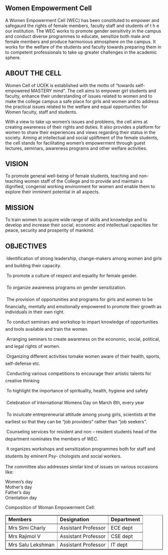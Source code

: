 <div align="left" class="contentDiv">
<h2>Women Empowerment Cell</h2>
<p>A Women Empowerment Cell (WEC) has been constituted to empower and safegaurd the rights of female members, faculty staff and students of  t h e our institution. The WEC works to promote gender sensitivity in the campus  and conduct diverse programmes to educate, sensitize both male and female members and produce harmonious atmosphere on the campus. It works for the welfare of the students and faculty towards preparing them in to competent professionals to take up greater challenges in the academic sphere. </p>
<h2>ABOUT THE CELL</h2>
<p>Women Cell of UCEK  is established with the motto of “towards self-empowered MASTERY  mind“. The cell aims to empower girl students and faculty, enhance their understanding of issues related to women and to make the college campus a safe place for girls and women and to address the practical issues related to the welfare and equal opportunities for Women faculty, staff and students.</p>
<p>With a view to take up women’s issues and problems, the cell aims at creating awareness of their rights and duties. It also provides a platform for women to share their experiences and views regarding their status in the society. Aiming at intellectual and social upliftment of the female students, the cell stands for facilitating women’s empowerment through guest lectures, seminars, awareness programs and other welfare activities.</p>
<h2>VISION</h2>
<p> To promote general well-being of female students, teaching and non-teaching women staff of the College and to provide and maintain a dignified, congenial working environment for women and enable them to explore their imminent potential in all aspects.</p>
<p></p>
<h2>MISSION</h2>
<p>To train women to acquire wide range of skills and knowledge and to develop and increase their social, economic and intellectual capacities for peace, security and prosperity of mankind.</p>
<h2>OBJECTIVES</h2>
<p>    Identification of strong leadership, change-makers among women and girls and building their capacity.<br/>

   To promote a culture of respect and equality for female gender.<br/>

   To organize awareness programs on gender sensitization.<br/>

   The provision of opportunities and programs for girls and women to be financially, mentally and emotionally empowered to promote their growth as individuals in their own right.<br/>

   To conduct seminars and workshop to impart knowledge of opportunities and tools available and train the women.<br/>

   Arranging seminars to create awareness on the economic, social, political, and legal rights of women.<br/>

   Organizing different activities tomake women aware of their health, sports, self-defense etc.<br/>

   Conducting various competitions to encourage their artistic talents for creative thinking<br/>

   To highlight the importance of spirituality, health, hygiene and safety<br/>

   Celebration of International Womens Day on March 8th, every year<br/>

   To inculcate entrepreneurial attitude among young girls, scientists at the earliest so that they can be “job providers” rather than “job seekers”.<br/>

   Counseling services for resident and non – resident students head of the department nominates the members of WEC. <br/>

   It organizes workshops and sensitization programmes both for staff and students by eminent Psy- chologists and social workers.<br/><br/>
The committee also addresses similar kind of issues on various occasions like: <br/>

Women’s day <br/>
Mother’s day <br/>
Father’s day <br/>
Orientation day <br/>

Composition of Woman Empowerment Cell:
 <table border="1" cellpadding="8" style="border-collapse:collapse;">
<tr><td><strong> Members</strong></td><td><strong>Designation</strong></td><td><strong>Department</strong></td></tr>
<tr><td>Mrs  Simi Charly </td><td> Assistant Professor</td><td>ECE dept</td></tr>
<tr><td> Mrs  Rajimol V </td><td> Assistant  Professor </td><td>CSE dept</td></tr>
<tr><td> Mrs Salu Lekshman</td><td> Assistant  Professor </td><td>IT dept</td></tr>
</table>
</p></div>
